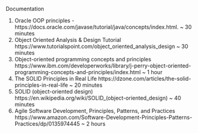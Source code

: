 Documentation
<ol> 
  <li>Oracle OOP principles - https://docs.oracle.com/javase/tutorial/java/concepts/index.html. ~ 30 minutes</li>
  <li>Object Oriented Analysis & Design Tutorial https://www.tutorialspoint.com/object_oriented_analysis_design ~ 30 minutes</li>
  <li>Object-oriented programming concepts and principles https://www.ibm.com/developerworks/library/j-perry-object-oriented-programming-concepts-and-principles/index.html ~ 1 hour</li>
  <li>The SOLID Principles in Real Life https://dzone.com/articles/the-solid-principles-in-real-life ~ 20 minutes</li>
  <li>SOLID (object-oriented design) https://en.wikipedia.org/wiki/SOLID_(object-oriented_design) ~ 40 minutes </li>
  <li>Agile Software Development, Principles, Patterns, and Practices https://www.amazon.com/Software-Development-Principles-Patterns-Practices/dp/0135974445 ~ 2 hours</li>
</ol>
